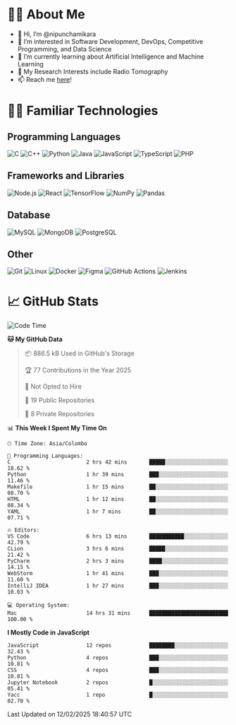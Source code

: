 # 🙋‍♂️ About Me
- 👋 Hi, I’m @nipunchamikara
- 👀 I’m interested in Software Development, DevOps, Competitive Programming, and Data Science
- 🌱 I’m currently learning about Artificial Intelligence and Machine Learning
- 📜 My Research Interests include Radio Tomography
- 📫 Reach me [here](mailto:nipunchamikara@yahoo.com)!

# 👨‍💻 Familiar Technologies

## Programming Languages
![C](https://img.icons8.com/color/48/000000/c-programming.png "C")
![C++](https://img.icons8.com/color/48/000000/c-plus-plus-logo.png "C++")
![Python](https://img.icons8.com/color/48/000000/python.png "Python")
![Java](https://img.icons8.com/color/48/000000/java-coffee-cup-logo.png "Java")
![JavaScript](https://img.icons8.com/color/48/000000/javascript.png "JavaScript")
![TypeScript](https://img.icons8.com/color/48/000000/typescript.png "TypeScript")
![PHP](https://img.icons8.com/officel/48/000000/php-logo.png "PHP")

## Frameworks and Libraries
![Node.js](https://img.icons8.com/color/48/000000/nodejs.png "Node.js")
![React](https://img.icons8.com/officel/48/000000/react.png "React")
![TensorFlow](https://img.icons8.com/color/48/000000/tensorflow.png "TensorFlow")
![NumPy](https://img.icons8.com/color/48/000000/numpy.png "NumPy")
![Pandas](https://img.icons8.com/color/48/000000/pandas.png "Pandas")

## Database
![MySQL](https://img.icons8.com/color/48/000000/mysql-logo.png "MySQL")
![MongoDB](https://img.icons8.com/color/48/000000/mongodb.png "MongoDB")
![PostgreSQL](https://img.icons8.com/color/48/000000/postgreesql.png "PostgreSQL")

## Other
![Git](https://img.icons8.com/color/48/000000/git.png "Git")
![Linux](https://img.icons8.com/color/48/000000/linux.png "Linux")
![Docker](https://img.icons8.com/color/48/000000/docker.png "Docker")
![Figma](https://img.icons8.com/color/48/000000/figma.png "Figma")
![GitHub Actions](https://img.icons8.com/color/48/000000/github.png "GitHub Actions")
![Jenkins](https://img.icons8.com/color/48/000000/jenkins.png "Jenkins")

# 📈 GitHub Stats

<!--START_SECTION:waka-->
![Code Time](http://img.shields.io/badge/Code%20Time-1%2C258%20hrs%2016%20mins-blue)

**🐱 My GitHub Data** 

> 📦 886.5 kB Used in GitHub's Storage 
 > 
> 🏆 77 Contributions in the Year 2025
 > 
> 🚫 Not Opted to Hire
 > 
> 📜 19 Public Repositories 
 > 
> 🔑 8 Private Repositories 
 > 
📊 **This Week I Spent My Time On** 

```text
🕑︎ Time Zone: Asia/Colombo

💬 Programming Languages: 
C                        2 hrs 42 mins       █████░░░░░░░░░░░░░░░░░░░░   18.62 % 
Python                   1 hr 39 mins        ███░░░░░░░░░░░░░░░░░░░░░░   11.46 % 
Makefile                 1 hr 15 mins        ██░░░░░░░░░░░░░░░░░░░░░░░   08.70 % 
HTML                     1 hr 12 mins        ██░░░░░░░░░░░░░░░░░░░░░░░   08.34 % 
YAML                     1 hr 7 mins         ██░░░░░░░░░░░░░░░░░░░░░░░   07.71 % 

🔥 Editors: 
VS Code                  6 hrs 13 mins       ███████████░░░░░░░░░░░░░░   42.79 % 
CLion                    3 hrs 6 mins        █████░░░░░░░░░░░░░░░░░░░░   21.42 % 
PyCharm                  2 hrs 3 mins        ████░░░░░░░░░░░░░░░░░░░░░   14.15 % 
WebStorm                 1 hr 41 mins        ███░░░░░░░░░░░░░░░░░░░░░░   11.60 % 
IntelliJ IDEA            1 hr 27 mins        ███░░░░░░░░░░░░░░░░░░░░░░   10.03 % 

💻 Operating System: 
Mac                      14 hrs 31 mins      █████████████████████████   100.00 % 
```

**I Mostly Code in JavaScript** 

```text
JavaScript               12 repos            ████████░░░░░░░░░░░░░░░░░   32.43 % 
Python                   4 repos             ███░░░░░░░░░░░░░░░░░░░░░░   10.81 % 
CSS                      4 repos             ███░░░░░░░░░░░░░░░░░░░░░░   10.81 % 
Jupyter Notebook         2 repos             █░░░░░░░░░░░░░░░░░░░░░░░░   05.41 % 
Yacc                     1 repo              █░░░░░░░░░░░░░░░░░░░░░░░░   02.70 % 
```




 Last Updated on 12/02/2025 18:40:57 UTC
<!--END_SECTION:waka-->

